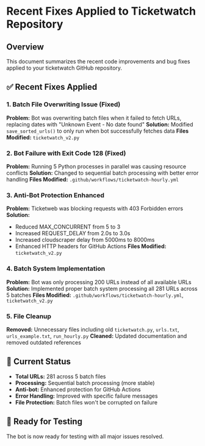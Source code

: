 # Recent Fixes Applied to Ticketwatch Repository

## Overview
This document summarizes the recent code improvements and bug fixes applied to your ticketwatch GitHub repository.

## ✅ Recent Fixes Applied

### 1. **Batch File Overwriting Issue (Fixed)**
**Problem:** Bot was overwriting batch files when it failed to fetch URLs, replacing dates with "Unknown Event - No date found"
**Solution:** Modified `save_sorted_urls()` to only run when bot successfully fetches data
**Files Modified:** `ticketwatch_v2.py`

### 2. **Bot Failure with Exit Code 128 (Fixed)**
**Problem:** Running 5 Python processes in parallel was causing resource conflicts
**Solution:** Changed to sequential batch processing with better error handling
**Files Modified:** `.github/workflows/ticketwatch-hourly.yml`

### 3. **Anti-Bot Protection Enhanced**
**Problem:** Ticketweb was blocking requests with 403 Forbidden errors
**Solution:** 
- Reduced MAX_CONCURRENT from 5 to 3
- Increased REQUEST_DELAY from 2.0s to 3.0s
- Increased cloudscraper delay from 5000ms to 8000ms
- Enhanced HTTP headers for GitHub Actions
**Files Modified:** `ticketwatch_v2.py`

### 4. **Batch System Implementation**
**Problem:** Bot was only processing 200 URLs instead of all available URLs
**Solution:** Implemented proper batch system processing all 281 URLs across 5 batches
**Files Modified:** `.github/workflows/ticketwatch-hourly.yml`, `ticketwatch_v2.py`

### 5. **File Cleanup**
**Removed:** Unnecessary files including old `ticketwatch.py`, `urls.txt`, `urls_example.txt`, `run_hourly.py`
**Cleaned:** Updated documentation and removed outdated references

## 🎯 Current Status
- **Total URLs:** 281 across 5 batch files
- **Processing:** Sequential batch processing (more stable)
- **Anti-bot:** Enhanced protection for GitHub Actions
- **Error Handling:** Improved with specific failure messages
- **File Protection:** Batch files won't be corrupted on failure

## 🚀 Ready for Testing
The bot is now ready for testing with all major issues resolved.